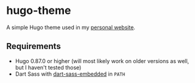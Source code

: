 # hugo-theme

A simple Hugo theme used in my [personal website](https://github.com/LiquidPL/website).

## Requirements

* Hugo 0.87.0 or higher (will most likely work on older versions as well, but I haven't tested those)
* Dart Sass with [dart-sass-embedded](https://github.com/sass/dart-sass-embedded) in `PATH`
